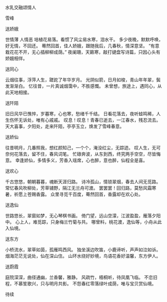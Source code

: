 水乳交融颂情人

雪峰


送娇娥

世情薄 人情恶 培植花易落。看惯了风尘易水寒，泪水干。
多少夜晚，默默呼唤，好无情，不回还。
蓦然回首，佳人娇娥，跟随我后，几春秋，情深意坚。
“有意栽花花不开，无心插柳柳成荫。”
夜阑珊，天籁寒，敲打键盘写诗篇，只因心头有娇娥相伴。


送同心

云烟往事，浮萍人生，蹉跎了年华岁月。
光阴似箭，日月如梭，青山年年翠，鬓发渐渐白。
忆往昔，一片真诚烟霭中，不胜感慨。
未曾想，旅途上，遇同心，从此天地相接。


送阡陌

旧日风华已憔悴，岁暮寒，心也寒，愁绪千千结。
日看花落去，夜听蛙鸣稀，人生伤怀无诉处，唯有心戚戚。
叹息！叹息！青春已逝去，一江春水，残忍流去。
天大喜事，夕阳处，走来阡陌，亭亭玉立，焕发了雪峰春意。


送娇仙

往昔明月，几番照我，想红颜知己，一个个，淹没红尘，无踪迹。
叹人生，无可奈何花落去，留不住，春风词笔。
忙碌奔波，从东到西，终究两手空空，尽皆悔意。
幸逢娇仙，多情多义，芳香入瑶席，心也醉，意也醉，仙程全是喜。


送欢心

千古悠悠，朝朝暮暮，魂断天涯归路。
诗冷孤山，情锁翠烟，春去人间无觅路。
常忆春风吹柳处，芳草铺野，隔江无兰舟可渡。
罢罢罢！回归路，莫愁风霜寒暑，祈愿上苍赐香露。
众里寻觅千百度，蓦然回首，香露却在欢心处。


送逸仙

世路悠长，翠窗如梦，无心琴棋书画。
倚门望，远山空濛，江波盈盈，雁落夕阳中。
心上人，难觅踪，只身梅兰竹菊与共。
哪曾料，桃花渡，逸仙等，小舟从此入仙境。


送东方

小桥流水，翠草如茵，孤雁鸣西风。
独坐溪边吹笛，小鹿谛听，声声如泣如诉。
烟海茫茫无说处，仙在深山住。
山环水绕好妙境，鸟语花香好温馨，东方伊人。


送蔚霞

庭院深深，曲径通幽，兰香馨，雅静。
风疏竹，梧桐听，待凤凰飞临。
不恋旧程，不慕笙歌兴，只与明月共影。
不怨春红零落绿叶成荫，唯与宝贝赏仙境。


待续



